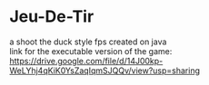 # Jeu-De-Tir
a shoot the duck style fps created on java
<br>
link for the executable version of the game:
<br>
https://drive.google.com/file/d/14J00kp-WeLYhj4qKiK0YsZaqIqmSJQQv/view?usp=sharing
